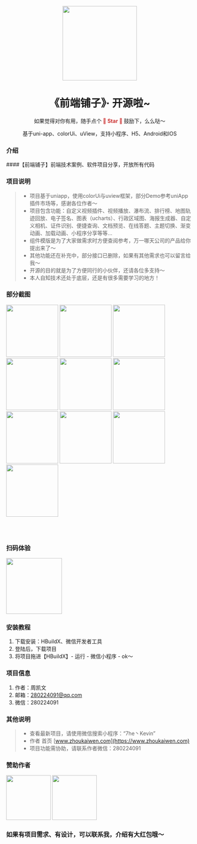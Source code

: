 <p align="center">
    <img width="200" src="https://cdn.zhoukaiwen.com/logo.png">
</p>

<h1 align="center">《前端铺子》· 开源啦~ </h1>

<div align="center">

<p>如果觉得对你有用，随手点个<text style="color:#c33;font-weight:bold;"> 🌟 Star 🌟 </text>鼓励下，么么哒～</p>

<p>基于uni-app、colorUi、uView，支持小程序、H5、Android和IOS</p>

</div>

### 介绍
####【前端铺子】前端技术案例、软件项目分享，开放所有代码

### 项目说明

> * 项目基于uniapp，使用colorUi与uview框架，部分Demo参考uniApp插件市场等，感谢各位作者～
> *  项目包含功能：自定义视频插件、视频播放、瀑布流、排行榜、地图轨迹回放、电子签名、图表（ucharts）、行政区域图、海报生成器、自定义相机、证件识别、便捷查询、文档预览、在线答题、主题切换、渐变动画、加载动画、小程序分享等等...
> *  组件模版是为了大家做需求时方便查阅参考，万一哪天公司的产品给你提出来了～
> *  其他功能还在补充中，部分接口已删除，如果有其他需求也可以留言给我～
> *  开源的目的就是为了方便同行的小伙伴，还请各位多支持～ 
> *  本人自知技术还处于底层，还是有很多需要学习的地方！


### 部分截图
<img src="https://cdn.zhoukaiwen.com/zjx_1.png" width="140" />
<img src="https://cdn.zhoukaiwen.com/zjx_10.png" width="140" />
<img src="https://cdn.zhoukaiwen.com/zjx_2.png" width="140" />
<img src="https://cdn.zhoukaiwen.com/zjx_6.png" width="140" />
<img src="https://cdn.zhoukaiwen.com/zjx_7.png" width="140" />
<img src="https://cdn.zhoukaiwen.com/zjx_3.png" width="140" />
<img src="https://cdn.zhoukaiwen.com/zjx_8.png" width="140" />
<img src="https://cdn.zhoukaiwen.com/zjx_9.png" width="140" />
<img src="https://cdn.zhoukaiwen.com/zjx_4.png" width="140" />
<img src="https://cdn.zhoukaiwen.com/zjx_5.png" width="140" />

</br></br>
### 扫码体验
<img src="https://cdn.zhoukaiwen.com/xcx_ewm.jpg" width="150" />



### 安装教程

1.  下载安装：HBuildX、微信开发者工具
2.  登陆后，下载项目
3.  将项目拖进【HBuildX】- 运行 - 微信小程序 - ok～



### 项目信息

1.  作者：周凯文
2.  邮箱：280224091@qq.com
3.  微信：280224091



### 其他说明
> *  查看最新项目，请使用微信搜索小程序：“7he丶Kevin”
> *  作者 首页 [www.zhoukaiwen.com](https://www.zhoukaiwen.com)
> *  项目功能需协助，请联系作者微信：280224091



### 赞助作者
<img src="https://cdn.zhoukaiwen.com/fk_zfb.jpeg" width="120"/>
<img src="https://cdn.zhoukaiwen.com/fk_wx.jpeg" width="120" />


### 如果有项目需求、有设计，可以联系我，介绍有大红包哦～